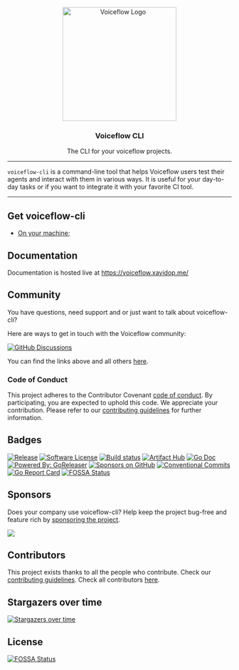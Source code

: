 <p align="center">
  <img alt="Voiceflow Logo" src="https://voiceflow.xavidop.me/images/logo.png" height="256" />
  <h3 align="center">Voiceflow CLI</h3>
  <p align="center">The CLI for your voiceflow projects.</p>
</p>

---

`voiceflow-cli` is a command-line tool that helps Voiceflow users test their agents and interact with them in various ways.
It is useful for your day-to-day tasks or if you want to integrate it with your favorite CI tool.

---

## Get voiceflow-cli

- [On your machine](https://voiceflow.xavidop.me/overview/install/);

## Documentation

Documentation is hosted live at https://voiceflow.xavidop.me/

## Community

You have questions, need support and or just want to talk about voiceflow-cli?

Here are ways to get in touch with the Voiceflow community:

[![GitHub Discussions](https://img.shields.io/badge/GITHUB_DISCUSSION-181717?style=for-the-badge&logo=github&logoColor=white)](https://github.com/xavidop/voiceflow-cli/discussions)

You can find the links above and all others [here](https://voiceflow.xavidop.me/links/).

### Code of Conduct

This project adheres to the Contributor Covenant [code of conduct](https://github.com/xavidop/voiceflow-cli/blob/main/CODE_OF_CONDUCT.md).
By participating, you are expected to uphold this code.
We appreciate your contribution.
Please refer to our [contributing guidelines](CONTRIBUTING.md) for further information.

## Badges

[![Release](https://img.shields.io/github/release/xavidop/voiceflow-cli.svg?style=for-the-badge)](https://github.com/xavidop/voiceflow-cli/releases/latest)
[![Software License](https://img.shields.io/github/license/xavidop/voiceflow-cli?style=for-the-badge)](/LICENSE.md)
[![Build status](https://img.shields.io/github/actions/workflow/status/xavidop/voiceflow-cli/release_build.yml?style=for-the-badge)](https://github.com/xavidop/voiceflow-cli/actions/workflows/release_build.yml)
[![Artifact Hub](https://img.shields.io/endpoint?url=https://artifacthub.io/badge/repository/voiceflow&style=for-the-badge)](https://artifacthub.io/packages/search?repo=voiceflow)
[![Go Doc](https://img.shields.io/badge/godoc-reference-blue.svg?style=for-the-badge)](http://godoc.org/github.com/xavidop/voiceflow-cli)
[![Powered By: GoReleaser](https://img.shields.io/badge/powered%20by-goreleaser-green.svg?style=for-the-badge)](https://github.com/goreleaser)
[![Sponsors on GitHub](https://opencollective.com/voiceflow/sponsors/badge.svg?style=for-the-badge)](https://github.com/sponsors/xavidop)
[![Conventional Commits](https://img.shields.io/badge/Conventional%20Commits-1.0.0-yellow.svg?style=for-the-badge)](https://conventionalcommits.org)
[![Go Report Card](https://goreportcard.com/badge/github.com/xavidop/voiceflow-cli)](https://goreportcard.com/report/github.com/xavidop/voiceflow-cli)
[![FOSSA Status](https://app.fossa.com/api/projects/git%2Bgithub.com%2Fxavidop%2Fvoiceflow-cli.svg?type=shield)](https://app.fossa.com/projects/git%2Bgithub.com%2Fxavidop%2Fvoiceflow-cli?ref=badge_shield)

## Sponsors

Does your company use voiceflow-cli? Help keep the project bug-free and feature rich by [sponsoring the project](https://github.com/sponsors/xavidop).

<a href="https://github.com/sponsors/xavidop" target="_blank"><img src="https://opencollective.com/voiceflow/sponsors/0/avatar"></a>

## Contributors

This project exists thanks to all the people who contribute. Check our [contributing guidelines](CONTRIBUTING.md).
Check all contributors [here](https://github.com/xavidop/voiceflow-cli/graphs/contributors).
## Stargazers over time

[![Stargazers over time](https://starchart.cc/xavidop/voiceflow-cli.svg)](https://starchart.cc/xavidop/voiceflow-cli)


## License
[![FOSSA Status](https://app.fossa.com/api/projects/git%2Bgithub.com%2Fxavidop%2Fdvoiceflow-cli.svg?type=large)](https://app.fossa.com/projects/git%2Bgithub.com%2Fxavidop%2Fvoiceflow-cli?ref=badge_large)

